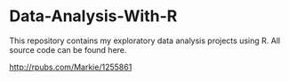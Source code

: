 # Data-Analysis-With-R
This repository contains my exploratory data analysis projects using R. All source code can be found here.

http://rpubs.com/Markie/1255861

